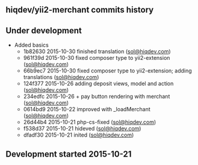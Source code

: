 hiqdev/yii2-merchant commits history
------------------------------------

## Under development

- Added basics
    - 1b82630 2015-10-30 finished translation (sol@hiqdev.com)
    - 961f39d 2015-10-30 fixed composer type to yii2-extension (sol@hiqdev.com)
    - 66b9ec7 2015-10-30 fixed composer type to yii2-extension; adding translations (sol@hiqdev.com)
    - 124f377 2015-10-26 adding deposit views, model and action (sol@hiqdev.com)
    - 234edfc 2015-10-26 + pay button rendering with merchant (sol@hiqdev.com)
    - 0614bd9 2015-10-22 improved with _loadMerchant (sol@hiqdev.com)
    - 26d44b4 2015-10-21 php-cs-fixed (sol@hiqdev.com)
    - f538d37 2015-10-21 hideved (sol@hiqdev.com)
    - dfadf30 2015-10-21 inited (sol@hiqdev.com)

## Development started 2015-10-21

